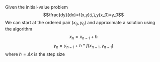 Given the initial-value problem $$\frac{dy}{dx}=f(x,y);\,\,y(x_0)=y_0$$
We can start at the ordered pair $(x_0,y_0)$ and approximate a solution using the algorithm $$x_n=x_{n-1}+h$$
$$y_n=y_{n-1}+h*f(x_{n-1},y_{n-1})$$
where $h=\Delta{x}$ is the step size